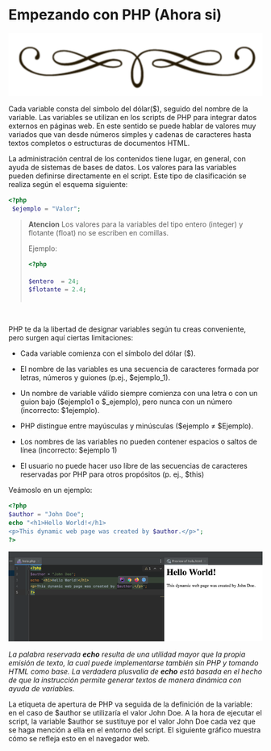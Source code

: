 <div class="text-center" markdown="0">

# Empezando con PHP (Ahora si)
<div>
<img src="assets/vineta.png" class="vineta" />
</div>

</div>

<div class="justify">
<p>
Cada variable consta del símbolo del dólar($), seguido del nombre de la variable. Las variables se utilizan en los scripts de PHP para integrar datos externos en páginas web. En este sentido se puede hablar de valores muy variados que van desde números simples y cadenas de caracteres hasta textos completos o estructuras de documentos HTML.
</p>
<p>
La administración central de los contenidos tiene lugar, en general, con ayuda de sistemas de bases de datos. Los valores para las variables pueden definirse directamente en el script. Este tipo de clasificación se realiza según el esquema siguiente:
</p>

```php
<?php
 $ejemplo = "Valor";
```
<blockquote class='notice'>
<p><strong>Atencion</strong>
Los valores para la variables del tipo entero (integer) y flotante (float) no se escriben en comillas.
</p>
<p>
Ejemplo:

```php
<?php

$entero  = 24;
$flotante = 2.4;
 
```

</p>
</blockquote>
<br>
<p>
PHP te da la libertad de designar variables según tu creas conveniente, pero surgen aquí ciertas limitaciones:

- Cada variable comienza con el símbolo del dólar ($).

- El nombre de las variables es una secuencia de caracteres formada por letras, números y guiones (p.ej., $ejemplo_1).

- Un nombre de variable válido siempre comienza con una letra o con un guion bajo ($ejemplo1 o $_ejemplo), pero nunca con un número (incorrecto: $1ejemplo).

- PHP distingue entre mayúsculas y minúsculas ($ejemplo ≠ $Ejemplo).

- Los nombres de las variables no pueden contener espacios o saltos de línea (incorrecto: $ejemplo 1)

- El usuario no puede hacer uso libre de las secuencias de caracteres reservadas por PHP para otros propósitos (p. ej., $this)
</p>
<p>
Veámoslo en un ejemplo:
</p>

```php
<?php
$author = "John Doe";
echo "<h1>Hello World!</h1>
<p>This dynamic web page was created by $author.</p>";
?> 
```
<div>
<img src="assets/hello.png" />
</div>

<em class="text-center">La palabra reservada <strong>echo</strong> resulta de una utilidad mayor que la propia emisión de texto, la cual puede implementarse también sin PHP y tomando HTML como base. La verdadera plusvalía de <strong>echo</strong> está basada en el hecho de que la instrucción permite generar textos de manera dinámica con ayuda de variables.
</em>
<p>
La etiqueta de apertura de PHP va seguida de la definición de la variable: en el caso de $author se utilizaría el valor John Doe. A la hora de ejecutar el script, la variable $author se sustituye por el valor John Doe cada vez que se haga mención a ella en el entorno del script. El siguiente gráfico muestra cómo se refleja esto en el navegador web.
</p>
</div>